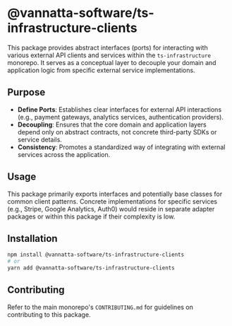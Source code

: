 # @vannatta-software/ts-infrastructure-clients

This package provides abstract interfaces (ports) for interacting with various external API clients and services within the `ts-infrastructure` monorepo. It serves as a conceptual layer to decouple your domain and application logic from specific external service implementations.

## Purpose

*   **Define Ports**: Establishes clear interfaces for external API interactions (e.g., payment gateways, analytics services, authentication providers).
*   **Decoupling**: Ensures that the core domain and application layers depend only on abstract contracts, not concrete third-party SDKs or service details.
*   **Consistency**: Promotes a standardized way of integrating with external services across the application.

## Usage

This package primarily exports interfaces and potentially base classes for common client patterns. Concrete implementations for specific services (e.g., Stripe, Google Analytics, Auth0) would reside in separate adapter packages or within this package if their complexity is low.

## Installation

```bash
npm install @vannatta-software/ts-infrastructure-clients
# or
yarn add @vannatta-software/ts-infrastructure-clients
```

## Contributing

Refer to the main monorepo's `CONTRIBUTING.md` for guidelines on contributing to this package.
